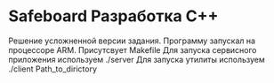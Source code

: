 # Safeboard Разработка C++
Решение усложненной версии задания.
Программу запускал на процессоре ARM.
Присутсвует Makefile
Для запуска сервисного приложения используем ./server
Для запуска утилиты используем ./client Path_to_dirictory
